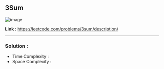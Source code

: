 ## 3Sum

![image](https://github.com/alkabharti/Arrays/assets/23376002/88c6d531-2eee-4ca6-891a-ee54c93ae713)

**Link :** https://leetcode.com/problems/3sum/description/

------------------------------------------------------------------------------------------------------------------------------------------------------------------------------------------------------------


### Solution : 

- Time Complexity :
- Space Complexity : 
